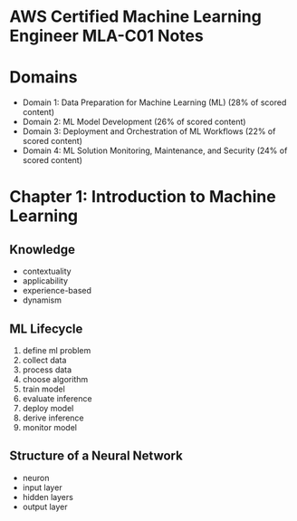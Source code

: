 # AWS Certified Machine Learning Engineer MLA-C01 Notes

# Domains
- Domain 1: Data Preparation for Machine Learning (ML) (28% of scored content)
- Domain 2: ML Model Development (26% of scored content) 
- Domain 3: Deployment and Orchestration of ML Workflows (22% of scored content) 
- Domain 4: ML Solution Monitoring, Maintenance, and Security (24% of scored content)

# Chapter 1: Introduction to Machine Learning

## Knowledge
- contextuality
- applicability
- experience-based
- dynamism

## ML Lifecycle
1. define ml problem
1. collect data
1. process data
1. choose algorithm
1. train model
1. evaluate inference
1. deploy model
1. derive inference
1. monitor model

## Structure of a Neural Network
- neuron
- input layer
- hidden layers
- output layer
